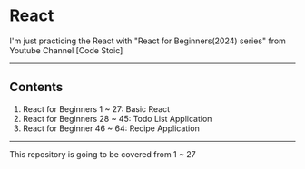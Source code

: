 # React
I'm just practicing the React with "React for Beginners(2024) series" from Youtube Channel [Code Stoic]

---  
  
## Contents
1. React for Beginners 1 ~ 27: Basic React
2. React for Beginners 28 ~ 45: Todo List Application
3. React for Beginner 46 ~ 64: Recipe Application

---  
  
This repository is going to be covered from 1 ~ 27
